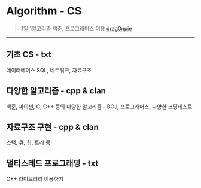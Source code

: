 # Algorithm - CS
> 1일 1알고리즘 백준, 프로그래머스 이용 [drag0npie](https://www.acmicpc.net/user/drag0npie)
---
## 기초 CS - txt
데이터베이스 SQL, 네트워크, 자료구조

## 다양한 알고리즘 - cpp & clan
백준, 파이썬, C, C++ 등의 다양한 알고리즘 - BOJ, 프로그래머스, 다양한 코딩테스트

## 자료구조 구현 - cpp & clan
스택, 큐, 힙, 트리 등

## 멀티스레드 프로그래밍 - txt
C++ 라이브러리 이용하기
